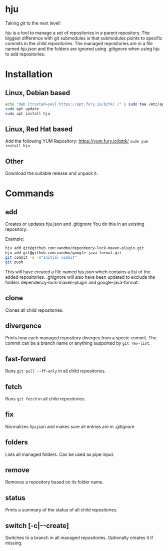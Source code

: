 # hju

Taking *git* to the next level!

_hju_ is a tool to manage a set of repositories in a parent repository.
The biggest difference with git submodules is that submodules points to specific commits in the child repositories.
The managed repositories are in a file named _hju.json_ and the folders are ignored using .gitignore when using hju to add repositories.

# Installation

## Linux, Debian based
```bash
echo "deb [trusted=yes] https://apt.fury.io/bztk/ /" | sudo tee /etc/apt/sources.list.d/bztk.list > /dev/null
sudo apt update
sudo apt install hju
```

## Linux, Red Hat based
Add the following YUM Repository: https://yum.fury.io/bztk/
`sudo yum install hju`

## Other
Download the suitable release and unpack it.

# Commands

## add
Creates or updates hju.json and .gitignore
You do this in an existing repository:

Example:
```bash
hju add git@github.com:vandmo/dependency-lock-maven-plugin.git
hju add git@github.com:vandmo/google-java-format.git
git commit -a -m"Initial commit"
git push
```

This will have created a file named _hju.json_ which contains a list of the added repositories.
.gitignore will also have been updated to exclude the folders dependency-lock-maven-plugin and google-java-format.

## clone
Clones all child repositories.

## divergence
Prints how each managed repository diverges from a specic commit.
The commit can be a branch name or anything supported by `git rev-list`.

## fast-forward
Runs `git pull --ff-only` in all child repositories.

## fetch
Runs `git fetch` in all child repositories.

## fix
Normalizes hju.json and makes sure all entries are in .gitignore

## folders
Lists all managed folders. Can be used as pipe input.

## remove
Removes a repository based on its folder name.

## status
Prints a summary of the status of all child repositories.

## switch [-c|--create]
Switches to a branch in all managed repositories. Optionally creates it if missing.
